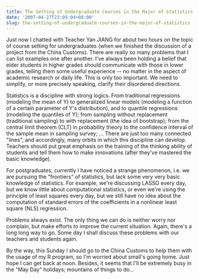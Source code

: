 ```yaml
---
title: The Setting of Undergraduate Courses in the Major of Statistics
date: '2007-04-27T23:09:04+08:00'
slug: the-setting-of-undergraduate-courses-in-the-major-of-statistics
---
```


Just now I chatted with Teacher Yan JIANG for about two hours on the topic of course setting for undergraduates (when we finished the discussion of a project from the China Customs). There are really so many problems that I can list examples one after another. I've always been holding a belief that elder students in higher grades should communicate with those in lower grades, telling them some useful experience -- no matter in the aspect of academic research or daily life. This is only too important. We need to simplify, or more precisely speaking, clarify their disordered directions.

Statistics is a discipline with strong logics. From traditional regressions (modeling the mean of Y) to generalized linear models (modeling a function of a certain parameter of Y's distribution), and to quantile regressions (modeling the quantiles of Y); from sampling without replacement (traditional sampling) to with replacement (the idea of bootstrap); from the central limit theorem (CLT) in probability theory to the confidence interval of the sample mean in sampling survey; ... There are just too many connected "lines", and accordingly, many orbits in which this discipline can develop. Teachers should put great emphasis on the training of the thinking ability of students and tell them how to make innovations (after they've mastered the basic knowledge).

For postgraduates, currently I have noticed a strange phenomenon, i.e. we are pursuing the "frontiers" of statistics, but lack some very very basic knowledge of statistics. For example, we're discussing LASSO every day, but we know little about computational statistics, or even we're using the principle of least squares every day, but we still have no idea about the computation of standard errors of the coefficients in a nonlinear least square (NLS) regression.  

Problems always exist. The only thing we can do is neither worry nor complain, but make efforts to improve the current situation. Again, there's a long long way to go. Some day I shall discuss these problems with our teachers and students again.  

By the way, this Sunday I should go to the China Customs to help them with the usage of my R program, so I'm worried about small's going home. Just hope I can get back at noon. Besides, it seems that I'll be extremely busy in the "May Day" holidays; mountains of things to do...  


